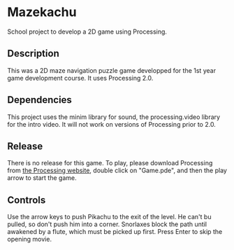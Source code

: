 # Mazekachu
School project to develop a 2D game using Processing.

## Description
This was a 2D maze navigation puzzle game developped for the 1st year game development course. It uses Processing 2.0.

## Dependencies
This project uses the minim library for sound, the processing.video library for the intro video. It will not work on versions of Processing prior to 2.0.

## Release
There is no release for this game. To play, please download Processing from [the Processing website](https:/processing.org/download), double click on "Game.pde", and then the play arrow to start the game.

## Controls
Use the arrow keys to push Pikachu to the exit of the level. He can't bu pulled, so don't push him into a corner. Snorlaxes block the path until awakened by a flute, which must be picked up first. Press Enter to skip the opening movie.

